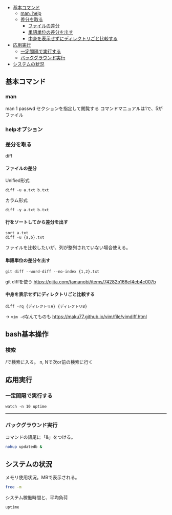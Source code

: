- [基本コマンド](#基本コマンド)
  - [man, help](#man-help)
  - [差分を取る](#差分を取る)
    - [ファイルの差分](#ファイルの差分)
    - [単語単位の差分を出す](#単語単位の差分を出す)
    - [中身を表示せずにディレクトリごと比較する](#中身を表示せずにディレクトリごと比較する)
- [応用実行](#応用実行)
  - [一定間隔で実行する](#一定間隔で実行する)
  - [バックグラウンド実行](#バックグラウンド実行)
- [システムの状況](#システムの状況)

## 基本コマンド
### man
man 1 passwd
  セクションを指定して閲覧する
  コマンドマニュアルは1で、5がファイル

### helpオプション


### 差分を取る
diff

#### ファイルの差分
Unified形式
```
diff -u a.txt b.txt
```

カラム形式
```
diff -y a.txt b.txt
```

#### 行をソートしてから差分を出す
```
sort a.txt
diff -u {a,b}.txt
```
ファイルを比較したいが、列が整列されていない場合使える。

#### 単語単位の差分を出す
```
git diff --word-diff --no-index {1,2}.txt
```
git diffを使う
https://qiita.com/tamanobi/items/74282b166ef4eb4c007b

#### 中身を表示せずにディレクトリごと比較する
```
diff -rq {ディレクトリA} {ディレクトリB}
```

→ `vim -d`なんてものも
https://maku77.github.io/vim/file/vimdiff.html

## bash基本操作
### 検索
/で検索に入る。
n, Nで次or前の検索に行く

## 応用実行
### 一定間隔で実行する
```
watch -n 10 uptime
```
****
### バックグラウンド実行
コマンドの語尾に「&」をつける。
```bash
nohup updatedb &
```

## システムの状況
メモリ使用状況。MBで表示される。
```bash
free -m
```

システム稼働時間と、平均負荷
```
uptime
```
